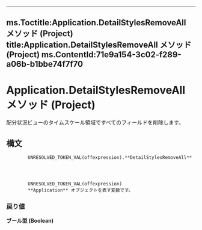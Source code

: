 

---
ms.Toctitle:Application.DetailStylesRemoveAll メソッド (Project)
title:Application.DetailStylesRemoveAll メソッド (Project)
ms.ContentId:71e9a154-3c02-f289-a06b-b1bbe74f7f70
---
# Application.DetailStylesRemoveAll メソッド (Project)




配分状況ビューのタイムスケール領域ですべてのフィールドを削除します。

## 構文

            UNRESOLVED_TOKEN_VAL(offexpression).**DetailStylesRemoveAll**




            UNRESOLVED_TOKEN_VAL(offexpression)
            **Application** オブジェクトを表す変数です。

### 戻り値
**ブール型 (Boolean)**






